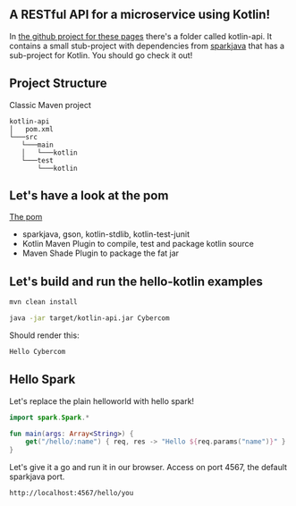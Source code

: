 ﻿A RESTful API for a microservice using Kotlin!
------------------
In [the github project for these pages](https://github.com/O5ten/kotlin-workshop/tree/master/kotlin-api) there's a folder called kotlin-api. It contains a small stub-project with dependencies from [sparkjava](http://sparkjava.com) that has a sub-project for Kotlin. You should go check it out!

Project Structure
----------------
Classic Maven project

```
kotlin-api
│   pom.xml
└───src
   └───main   
   │   └───kotlin
   └───test
       └───kotlin
````

Let's have a look at the pom
-----------------
[The pom](kotlin-api/pom.xml)

- sparkjava, gson, kotlin-stdlib, kotlin-test-junit
- Kotlin Maven Plugin to compile, test and package kotlin source
- Maven Shade Plugin to package the fat jar

Let's build and run the hello-kotlin examples
-----------------
```bash
mvn clean install
```
```bash
java -jar target/kotlin-api.jar Cybercom
```

Should render this:
```bash
Hello Cybercom
```

Hello Spark
-----------------
Let's replace the plain helloworld with hello spark!

```kotlin
import spark.Spark.*

fun main(args: Array<String>) {
    get("/hello/:name") { req, res -> "Hello ${req.params("name")}" }
}
```

Let's give it a go and run it in our browser.
Access on port 4567, the default sparkjava port.
```
http://localhost:4567/hello/you
```
